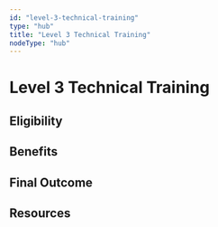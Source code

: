 ```yaml
---
id: "level-3-technical-training"
type: "hub"
title: "Level 3 Technical Training"
nodeType: "hub"
---
```


# Level 3 Technical Training

<!-- TODO: Add description of Level 3 technical training -->

## Eligibility

<!-- TODO: Add eligibility requirements -->

## Benefits

<!-- TODO: Add benefits of this training level -->

## Final Outcome

<!-- TODO: Add expected outcomes -->

## Resources

<!-- TODO: Add relevant links and resources -->
